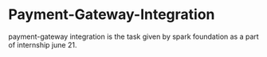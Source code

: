 # Payment-Gateway-Integration
payment-gateway integration is the task given by spark foundation as a part of internship june 21.
